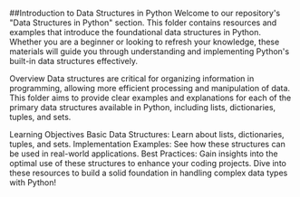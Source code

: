 ##Introduction to Data Structures in Python
Welcome to our repository's "Data Structures in Python" section. This folder contains resources and examples that introduce the foundational data structures in Python. Whether you are a beginner or looking to refresh your knowledge, these materials will guide you through understanding and implementing Python's built-in data structures effectively.

Overview
Data structures are critical for organizing information in programming, allowing more efficient processing and manipulation of data. This folder aims to provide clear examples and explanations for each of the primary data structures available in Python, including lists, dictionaries, tuples, and sets.

Learning Objectives
Basic Data Structures: Learn about lists, dictionaries, tuples, and sets.
Implementation Examples: See how these structures can be used in real-world applications.
Best Practices: Gain insights into the optimal use of these structures to enhance your coding projects.
Dive into these resources to build a solid foundation in handling complex data types with Python!
